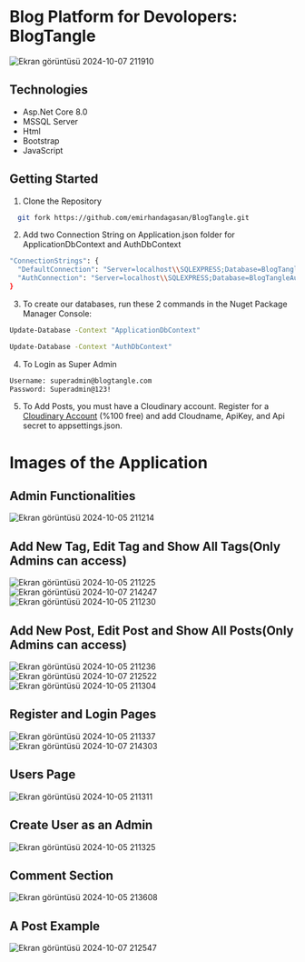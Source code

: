 # Blog Platform for Devolopers: BlogTangle

![Ekran görüntüsü 2024-10-07 211910](https://github.com/user-attachments/assets/0b3d1c68-8763-4d6f-b8d1-74a8fe29f984)

## Technologies
- Asp.Net Core 8.0
- MSSQL Server
- Html
- Bootstrap
- JavaScript

## Getting Started
1. Clone the Repository

```bash
  git fork https://github.com/emirhandagasan/BlogTangle.git
```
2. Add two Connection String on Application.json folder for ApplicationDbContext and AuthDbContext

```bash
"ConnectionStrings": {
  "DefaultConnection": "Server=localhost\\SQLEXPRESS;Database=BlogTangle;Trusted_Connection=True;TrustServerCertificate=Yes",
  "AuthConnection": "Server=localhost\\SQLEXPRESS;Database=BlogTangleAuthDb;Trusted_Connection=True;TrustServerCertificate=Yes"
}
```
3. To create our databases, run these 2 commands in the Nuget Package Manager Console:

```bash
Update-Database -Context "ApplicationDbContext"
```

```bash
Update-Database -Context "AuthDbContext"
```

4. To Login as Super Admin
   
```bash
Username: superadmin@blogtangle.com
Password: Superadmin@123!
```

5. To Add Posts, you must have a Cloudinary account. Register for a [Cloudinary Account](https://cloudinary.com/users/register/free) (%100 free) and add Cloudname, ApiKey, and Api secret to appsettings.json.



# Images of the Application

## Admin Functionalities
![Ekran görüntüsü 2024-10-05 211214](https://github.com/user-attachments/assets/48616f50-77c7-4a2c-9aab-3f71be835f24)

## Add New Tag, Edit Tag and Show All Tags(Only Admins can access)
![Ekran görüntüsü 2024-10-05 211225](https://github.com/user-attachments/assets/5a25a93f-a8c8-4060-887e-ed6a59a1aa45)
![Ekran görüntüsü 2024-10-07 214247](https://github.com/user-attachments/assets/3041124a-e7c7-4898-ada5-07209854b261)
![Ekran görüntüsü 2024-10-05 211230](https://github.com/user-attachments/assets/141e3261-8885-4060-83b4-66f99b0fa030)

## Add New Post, Edit Post and Show All Posts(Only Admins can access)
![Ekran görüntüsü 2024-10-05 211236](https://github.com/user-attachments/assets/67fa5299-0a4f-45f0-b5ab-83da7b635256)
![Ekran görüntüsü 2024-10-07 212522](https://github.com/user-attachments/assets/7520803f-7bd8-4182-9f05-08cba4225ad3)
![Ekran görüntüsü 2024-10-05 211304](https://github.com/user-attachments/assets/08a2837e-ff51-49c5-9a29-51dc472a0b10)

## Register and Login Pages
![Ekran görüntüsü 2024-10-05 211337](https://github.com/user-attachments/assets/24b97115-c645-4b9a-b4b3-23809239ddac)
![Ekran görüntüsü 2024-10-07 214303](https://github.com/user-attachments/assets/df179f2b-02c6-4b2f-832e-e76c6acacbc1)

## Users Page
![Ekran görüntüsü 2024-10-05 211311](https://github.com/user-attachments/assets/ac80c24b-67f5-4a2f-b44f-845e18d69004)

## Create User as an Admin
![Ekran görüntüsü 2024-10-05 211325](https://github.com/user-attachments/assets/3a73856c-453e-4e83-bed8-d8d3ab340062)

## Comment Section
![Ekran görüntüsü 2024-10-05 213608](https://github.com/user-attachments/assets/c7671ab9-7f1b-4c63-97fd-c5fa0bd69649)

## A Post Example
![Ekran görüntüsü 2024-10-07 212547](https://github.com/user-attachments/assets/ad255a05-5cdb-4198-a438-b997c1636371)





